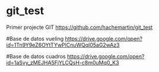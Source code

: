 # git_test
Primer projecte GIT
https://github.com/hachemartin/git_test

#Base de datos vueling
https://drive.google.com/open?id=1Tn9Y9eZ6OYtTYwPlCnuWQql05aG2wAz3

#Base de datos cuadros
https://drive.google.com/open?id=1aSvy_zMEJHA5FjYLCQsH-c8m0uMq0_K3